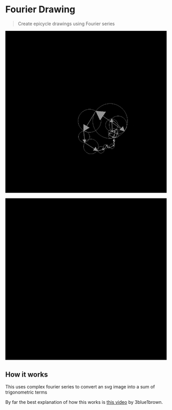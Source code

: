 # Fourier Drawing

> Create epicycle drawings using Fourier series

![Greek character sigma](./images/demo1.gif)

![Chinese character](./images/demo2.gif)

## How it works

This uses complex fourier series to convert an svg image into a sum of trigonometric terms

By far the best explanation of how this works is [this video](https://www.youtube.com/watch?v=r6sGWTCMz2k) by 3blue1brown.